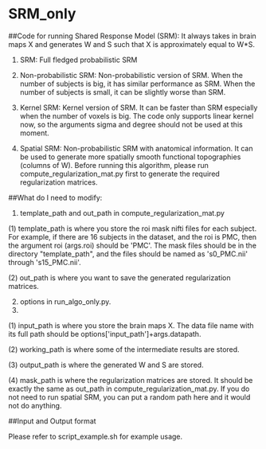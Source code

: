 # SRM_only

##Code for running Shared Response Model (SRM): 
It always takes in brain maps X and generates W and S such that X is approximately equal to W*S.

1. SRM: 
Full fledged probabilistic SRM

2. Non-probabilistic SRM:
Non-probabilistic version of SRM. When the number of subjects is big, it has similar performance as SRM. When the number of subjects is small, it can be slightly worse than SRM.

3. Kernel SRM:
Kernel version of SRM. It can be faster than SRM especially when the number of voxels is big. The code only supports linear kernel now, so the arguments sigma and degree should not be used at this moment.

4. Spatial SRM:
Non-probabilistic SRM with anatomical information. It can be used to generate more spatially smooth functional topographies (columns of W). Before running this algorithm, please run compute_regularization_mat.py first to generate the required regularization matrices. 


##What do I need to modify:

1. template_path and out_path in compute_regularization_mat.py

(1) template_path is where you store the roi mask nifti files for each subject. For example, if there are 16 subjects in the dataset, and the roi is PMC, then the argument roi (args.roi) should be 'PMC'. The mask files should be in the directory "template_path", and the files should be named as 's0_PMC.nii' through 's15_PMC.nii'.

(2) out_path is where you want to save the generated regularization matrices. 

2. options in run_algo_only.py.
3. 
(1) input_path is where you store the brain maps X. The data file name with its full path should be options['input_path']+args.datapath. 

(2) working_path is where some of the intermediate results are stored.

(3) output_path is where the generated W and S are stored. 

(4) mask_path is where the regularization matrices are stored. It should be exactly the same as out_path in compute_regularization_mat.py. If you do not need to run spatial SRM, you can put a random path here and it would not do anything.

##Input and Output format


Please refer to script_example.sh for example usage. 
